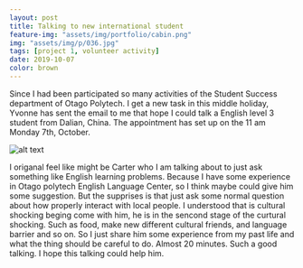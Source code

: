 ```yaml
---
layout: post
title: Talking to new international student
feature-img: "assets/img/portfolio/cabin.png"
img: "assets/img/p/036.jpg"
tags: [project 1, volunteer activity]
date: 2019-10-07
color: brown
---
```


Since I had been participated so many activities of the Student Success department of Otago Polytech. I get a new task in this middle holiday, Yvonne has sent the email to me that hope I could talk a English level 3 student from Dalian, China. The appointment has set up on the 11 am Monday 7th, October.

![alt text](https://github.com/aemooooon/app/blob/master/assets/img/p/049.png?raw=true "Talking about new student")

I origanal feel like might be Carter who I am talking about to just ask something like English learning problems. Because I have some experience in Otago polytech English Language Center, so I think maybe could give him some suggestion. But the supprises is that just ask some normal question about how properly interact with local people. I understood that is cultural shocking beging come with him, he is in the sencond stage of the curtural shocking. Such as food, make new different cultural friends, and language barrier and so on. So I just share him some experience from my past life and what the thing should be careful to do. Almost 20 minutes. Such a good talking. I hope this talking could help him.


